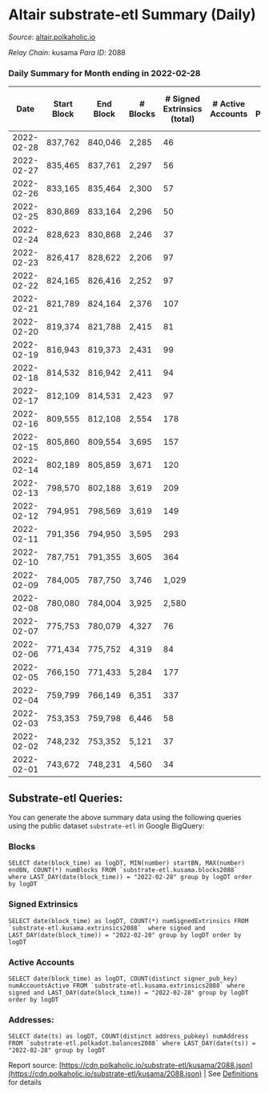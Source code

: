 # Altair substrate-etl Summary (Daily)

_Source_: [altair.polkaholic.io](https://altair.polkaholic.io)

*Relay Chain*: kusama
*Para ID*: 2088



### Daily Summary for Month ending in 2022-02-28


| Date | Start Block | End Block | # Blocks | # Signed Extrinsics (total) | # Active Accounts | # Passive | # New | # Addresses with Balances | # Events | # Transfers | # XCM Transfers In | # XCM Transfers Out |
| ---- | ----------- | --------- | -------- | --------------------------- | ----------------- | --------- | ----- | ------------------------- | -------- | ----------- | ------------------ | ------------------- |
| 2022-02-28 | 837,762 | 840,046 | 2,285  | 46 |  |  |  | 21,277 | 4,866 | 32 ($41,399.36) |   |   |
| 2022-02-27 | 835,465 | 837,761 | 2,297  | 56 |  |  |  | 21,268 | 4,907 | 29 ($27,152.85) |   |   |
| 2022-02-26 | 833,165 | 835,464 | 2,300  | 57 |  |  |  | 21,263 | 4,878 | 31 ($3,495.79) |   |   |
| 2022-02-25 | 830,869 | 833,164 | 2,296  | 50 |  |  |  | 21,259 | 4,866 | 37 ($3,921.90) |   |   |
| 2022-02-24 | 828,623 | 830,868 | 2,246  | 37 |  |  |  | 21,255 | 4,746 | 26 ($3,366.71) |   |   |
| 2022-02-23 | 826,417 | 828,622 | 2,206  | 97 |  |  |  | 21,248 | 4,954 | 78 ($6,979.34) |   |   |
| 2022-02-22 | 824,165 | 826,416 | 2,252  | 97 |  |  |  | 21,241 | 5,009 | 61 ($13,545.62) |   |   |
| 2022-02-21 | 821,789 | 824,164 | 2,376  | 107 |  |  |  | 21,231 | 5,413 | 92 ($40,601.99) |   |   |
| 2022-02-20 | 819,374 | 821,788 | 2,415  | 81 |  |  |  | 21,184 | 5,335 | 68 ($6,221.00) |   |   |
| 2022-02-19 | 816,943 | 819,373 | 2,431  | 99 |  |  |  | 21,176 | 5,497 | 80 ($8,852.15) |   |   |
| 2022-02-18 | 814,532 | 816,942 | 2,411  | 94 |  |  |  | 21,171 | 5,345 | 59 ($61,360.25) |   |   |
| 2022-02-17 | 812,109 | 814,531 | 2,423  | 97 |  |  |  | 21,162 | 5,483 | 78 ($34,657.83) |   |   |
| 2022-02-16 | 809,555 | 812,108 | 2,554  | 178 |  |  |  | 21,146 | 6,115 | 142 ($69,313.26) |   |   |
| 2022-02-15 | 805,860 | 809,554 | 3,695  | 157 |  |  |  | 21,133 | 8,333 | 108 ($25,828.37) |   |   |
| 2022-02-14 | 802,189 | 805,859 | 3,671  | 120 |  |  |  | 21,112 | 8,133 | 102 ($13,414.54) |   |   |
| 2022-02-13 | 798,570 | 802,188 | 3,619  | 209 |  |  |  | 21,097 | 8,257 | 136 ($11,995.69) |   |   |
| 2022-02-12 | 794,951 | 798,569 | 3,619  | 149 |  |  |  | 21,087 | 8,444 | 154 ($22,426.30) |   |   |
| 2022-02-11 | 791,356 | 794,950 | 3,595  | 293 |  |  |  | 21,047 | 8,928 | 233 ($58,902.97) |   |   |
| 2022-02-10 | 787,751 | 791,355 | 3,605  | 364 |  |  |  | 21,035 | 9,562 | 310 ($46,200.24) |   |   |
| 2022-02-09 | 784,005 | 787,750 | 3,746  | 1,029 |  |  |  | 20,989 | 13,812 | 860 ($782,141.41) |   |   |
| 2022-02-08 | 780,080 | 784,004 | 3,925  | 2,580 |  |  |  | 20,879 | 21,603 | 2,026 ($808,882.65) |   |   |
| 2022-02-07 | 775,753 | 780,079 | 4,327  | 76 |  |  |  | 20,811 | 9,180 | 33 ($3,562.72) |   |   |
| 2022-02-06 | 771,434 | 775,752 | 4,319  | 84 |  |  |  | 20,791 | 9,077 | 19 ($713.67) |   |   |
| 2022-02-05 | 766,150 | 771,433 | 5,284  | 177 |  |  |  | 20,782 | 11,408 | 115 ($44,588.10) |   |   |
| 2022-02-04 | 759,799 | 766,149 | 6,351  | 337 |  |  |  | 20,761 | 14,149 | 162 ($578,309.97) |   |   |
| 2022-02-03 | 753,353 | 759,798 | 6,446  | 58 |  |  |  | 20,742 | 13,192 | 11 ($1,092,090.97) |   |   |
| 2022-02-02 | 748,232 | 753,352 | 5,121  | 37 |  |  |  | 20,731 | 10,510 | 14 ($1,260.42) |   |   |
| 2022-02-01 | 743,672 | 748,231 | 4,560  | 34 |  |  |  | 20,717 | 9,368 | 13 ($358.77) |   |   |

## Substrate-etl Queries:
You can generate the above summary data using the following queries using the public dataset `substrate-etl` in Google BigQuery:


### Blocks
```
SELECT date(block_time) as logDT, MIN(number) startBN, MAX(number) endBN, COUNT(*) numBlocks FROM `substrate-etl.kusama.blocks2088`  where LAST_DAY(date(block_time)) = "2022-02-28" group by logDT order by logDT
```


### Signed Extrinsics
```
SELECT date(block_time) as logDT, COUNT(*) numSignedExtrinsics FROM `substrate-etl.kusama.extrinsics2088`  where signed and LAST_DAY(date(block_time)) = "2022-02-28" group by logDT order by logDT
```


### Active Accounts
```
SELECT date(block_time) as logDT, COUNT(distinct signer_pub_key) numAccountsActive FROM `substrate-etl.kusama.extrinsics2088` where signed and LAST_DAY(date(block_time)) = "2022-02-28" group by logDT order by logDT
```


### Addresses:
```
SELECT date(ts) as logDT, COUNT(distinct address_pubkey) numAddress FROM `substrate-etl.polkadot.balances2088` where LAST_DAY(date(ts)) = "2022-02-28" group by logDT
```



Report source: [https://cdn.polkaholic.io/substrate-etl/kusama/2088.json](https://cdn.polkaholic.io/substrate-etl/kusama/2088.json) | See [Definitions](/DEFINITIONS.md) for details
